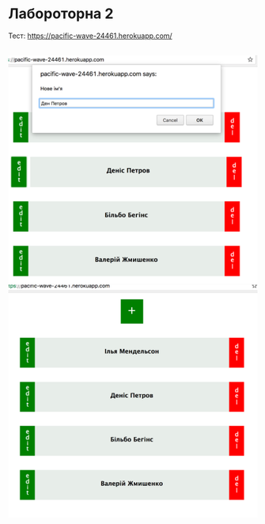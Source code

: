 # Лабороторна 2

Тест: https://pacific-wave-24461.herokuapp.com/

<br />
<img src="screen.png" />
<img src="screen2.png" />